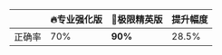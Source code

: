 |          | 🔥专业强化版  | 🚀极限精英版 |  提升幅度  |
|------------------|------------------|---------------|---------|
|  正确率   | 70%     | **90%**  |  28.5%  |
